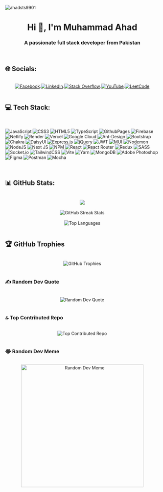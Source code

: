 
<p align="left"> <img src="https://komarev.com/ghpvc/?username=ahadsts9901&label=Profile%20views&color=0e75b6&style=flat" alt="ahadsts9901" /> </p>

<h1 align="center">Hi 👋, I'm Muhammad Ahad</h1>
<h3 align="center">A passionate full stack developer from Pakistan</h3> 

<br/>

## 🌐 Socials:

<br/>

<div align="center">
<a href="https://facebook.com/abdulahad.ansari.1481"> <img align="center" src="https://img.shields.io/badge/Facebook-%231877F2.svg?logo=Facebook&logoColor=white" alt="Facebook"> </a> <a href="https://linkedin.com/in/muhammad-ahad-3136b1236"> <img align="center" src="https://img.shields.io/badge/LinkedIn-%230077B5.svg?logo=linkedin&logoColor=white" alt="LinkedIn"> </a> <a href="https://stackoverflow.com/users/23125654/muhammad-ahad"> <img align="center" src="https://img.shields.io/badge/-Stackoverflow-FE7A16?logo=stack-overflow&logoColor=white" alt="Stack Overflow"> </a> <a href="https://youtube.com/@ahadsts"> <img align="center" src="https://img.shields.io/badge/YouTube-%23FF0000.svg?logo=YouTube&logoColor=white" alt="YouTube"> </a> 
<a href="https://leetcode.com/ahadsts990/"> <img align="center" src="https://img.shields.io/badge/LeetCode-%23323300.svg?logo=LeetCode&logoColor=white" alt="LeetCode"> </a> 
</div>

<br/>

## 💻 Tech Stack:

<br/>

![JavaScript](https://img.shields.io/badge/javascript-%23323330.svg?style=for-the-badge&logo=javascript&logoColor=%23F7DF1E) ![CSS3](https://img.shields.io/badge/css3-%231572B6.svg?style=for-the-badge&logo=css3&logoColor=white) ![HTML5](https://img.shields.io/badge/html5-%23E34F26.svg?style=for-the-badge&logo=html5&logoColor=white) ![TypeScript](https://img.shields.io/badge/typescript-%23007ACC.svg?style=for-the-badge&logo=typescript&logoColor=white) ![GithubPages](https://img.shields.io/badge/github%20pages-121013?style=for-the-badge&logo=github&logoColor=white) ![Firebase](https://img.shields.io/badge/firebase-%23039BE5.svg?style=for-the-badge&logo=firebase) ![Netlify](https://img.shields.io/badge/netlify-%23000000.svg?style=for-the-badge&logo=netlify&logoColor=#00C7B7) ![Render](https://img.shields.io/badge/Render-%46E3B7.svg?style=for-the-badge&logo=render&logoColor=white) ![Vercel](https://img.shields.io/badge/vercel-%23000000.svg?style=for-the-badge&logo=vercel&logoColor=white) ![Google Cloud](https://img.shields.io/badge/GoogleCloud-%234285F4.svg?style=for-the-badge&logo=google-cloud&logoColor=white) ![Ant-Design](https://img.shields.io/badge/-AntDesign-%230170FE?style=for-the-badge&logo=ant-design&logoColor=white) ![Bootstrap](https://img.shields.io/badge/bootstrap-%238511FA.svg?style=for-the-badge&logo=bootstrap&logoColor=white) ![Chakra](https://img.shields.io/badge/chakra-%234ED1C5.svg?style=for-the-badge&logo=chakraui&logoColor=white) ![DaisyUI](https://img.shields.io/badge/daisyui-5A0EF8?style=for-the-badge&logo=daisyui&logoColor=white) ![Express.js](https://img.shields.io/badge/express.js-%23404d59.svg?style=for-the-badge&logo=express&logoColor=%2361DAFB) ![jQuery](https://img.shields.io/badge/jquery-%230769AD.svg?style=for-the-badge&logo=jquery&logoColor=white) ![JWT](https://img.shields.io/badge/JWT-black?style=for-the-badge&logo=JSON%20web%20tokens) ![MUI](https://img.shields.io/badge/MUI-%230081CB.svg?style=for-the-badge&logo=mui&logoColor=white) ![Nodemon](https://img.shields.io/badge/NODEMON-%23323330.svg?style=for-the-badge&logo=nodemon&logoColor=%BBDEAD) ![NodeJS](https://img.shields.io/badge/node.js-6DA55F?style=for-the-badge&logo=node.js&logoColor=white) ![Next JS](https://img.shields.io/badge/Next-black?style=for-the-badge&logo=next.js&logoColor=white) ![NPM](https://img.shields.io/badge/NPM-%23CB3837.svg?style=for-the-badge&logo=npm&logoColor=white) ![React](https://img.shields.io/badge/react-%2320232a.svg?style=for-the-badge&logo=react&logoColor=%2361DAFB) ![React Router](https://img.shields.io/badge/React_Router-CA4245?style=for-the-badge&logo=react-router&logoColor=white) ![Redux](https://img.shields.io/badge/redux-%23593d88.svg?style=for-the-badge&logo=redux&logoColor=white) ![SASS](https://img.shields.io/badge/SASS-hotpink.svg?style=for-the-badge&logo=SASS&logoColor=white) ![Socket.io](https://img.shields.io/badge/Socket.io-black?style=for-the-badge&logo=socket.io&badgeColor=010101) ![TailwindCSS](https://img.shields.io/badge/tailwindcss-%2338B2AC.svg?style=for-the-badge&logo=tailwind-css&logoColor=white) ![Vite](https://img.shields.io/badge/vite-%23646CFF.svg?style=for-the-badge&logo=vite&logoColor=white) ![Yarn](https://img.shields.io/badge/yarn-%232C8EBB.svg?style=for-the-badge&logo=yarn&logoColor=white) ![MongoDB](https://img.shields.io/badge/MongoDB-%234ea94b.svg?style=for-the-badge&logo=mongodb&logoColor=white) ![Adobe Photoshop](https://img.shields.io/badge/adobe%20photoshop-%2331A8FF.svg?style=for-the-badge&logo=adobe%20photoshop&logoColor=white) ![Figma](https://img.shields.io/badge/figma-%23F24E1E.svg?style=for-the-badge&logo=figma&logoColor=white) ![Postman](https://img.shields.io/badge/Postman-FF6C37?style=for-the-badge&logo=postman&logoColor=white)
![Mocha](https://img.shields.io/badge/Mocha-909055?style=for-the-badge&logo=mocha&logoColor=white)

<br/>

## 📊 GitHub Stats:

<br/>

<div align="center">
<img align="center" src="https://github-readme-stats.vercel.app/api?username=ahadsts9901&theme=dark&hide_border=true&show_icons=true&count_private=true">
</div>

<br/>

<div align="center">
  <img  src="https://github-readme-streak-stats.herokuapp.com/?user=ahadsts9901&theme=dark&hide_border=true" alt="GitHub Streak Stats">
</div>

<br/>

<div align="center">
  <img src="https://github-readme-stats.vercel.app/api/top-langs/?username=ahadsts9901&theme=dark&hide_border=true&include_all_commits=true&count_private=true&layout=compact" alt="Top Languages">
</div>

<br/>

## 🏆 GitHub Trophies

<br/>

<div align="center">
<img src="https://github-profile-trophy.vercel.app/?username=ahadsts9901&theme=onedark&no-frame=true&no-bg=true&margin-w=4" alt="GitHub Trophies">
</div>

<br/>

### ✍️ Random Dev Quote

<br/>

<div align="center">
<img src="https://quotes-github-readme.vercel.app/api?type=horizontal&theme=radical" alt="Random Dev Quote">
</div>

<br/>

### 🔝 Top Contributed Repo

<br/>

<div align="center">
<img src="https://github-contributor-stats.vercel.app/api?username=ahadsts9901&limit=5&theme=radical&combine_all_yearly_contributions=true" alt="Top Contributed Repo">
</div>

<br/>

### 😂 Random Dev Meme

<br/>

<div align="center">
<img src='https://randommeme-five.vercel.app/' alt="Random Dev Meme" style="height: 400px;"/>  
</div>

<br/>

<!-- Proudly created with GPRM ( https://gprm.itsvg.in ) -->
